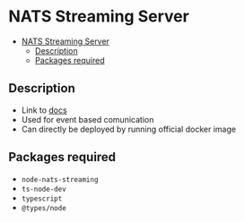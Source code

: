 # NATS Streaming Server

- [NATS Streaming Server](#nats-streaming-server)
  - [Description](#description)
  - [Packages required](#packages-required)

## Description

- Link to [docs](http://docs.nats.io/)
- Used for event based comunication
- Can directly be deployed by running official docker image

## Packages required

- `node-nats-streaming`
- `ts-node-dev`
- `typescript`
- `@types/node`
